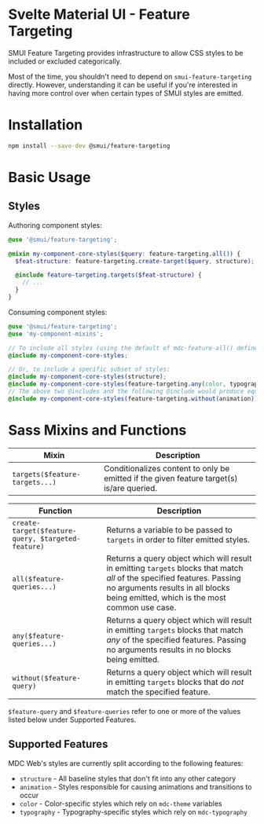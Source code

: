 # Svelte Material UI - Feature Targeting

SMUI Feature Targeting provides infrastructure to allow CSS styles to be included or excluded categorically.

Most of the time, you shouldn't need to depend on `smui-feature-targeting` directly. However, understanding it can be useful if you're interested in having more control over when certain types of SMUI styles are emitted.

# Installation

```sh
npm install --save-dev @smui/feature-targeting
```

# Basic Usage

## Styles

Authoring component styles:

```scss
@use '@smui/feature-targeting';

@mixin my-component-core-styles($query: feature-targeting.all()) {
  $feat-structure: feature-targeting.create-target($query, structure);

  @include feature-targeting.targets($feat-structure) {
    // ...
  }
}
```

Consuming component styles:

```scss
@use '@smui/feature-targeting';
@use 'my-component-mixins';

// To include all styles (using the default of mdc-feature-all() defined above):
@include my-component-core-styles;

// Or, to include a specific subset of styles:
@include my-component-core-styles(structure);
@include my-component-core-styles(feature-targeting.any(color, typography));
// The above two @includes and the following @include would produce equivalent results:
@include my-component-core-styles(feature-targeting.without(animation));
```

# Sass Mixins and Functions

| Mixin                          | Description                                                                               |
| ------------------------------ | ----------------------------------------------------------------------------------------- |
| `targets($feature-targets...)` | Conditionalizes content to only be emitted if the given feature target(s) is/are queried. |

| Function                                           | Description                                                                                                                                                                                                    |
| -------------------------------------------------- | -------------------------------------------------------------------------------------------------------------------------------------------------------------------------------------------------------------- |
| `create-target($feature-query, $targeted-feature)` | Returns a variable to be passed to `targets` in order to filter emitted styles.                                                                                                                                |
| `all($feature-queries...)`                         | Returns a query object which will result in emitting `targets` blocks that match _all_ of the specified features. Passing no arguments results in all blocks being emitted, which is the most common use case. |
| `any($feature-queries...)`                         | Returns a query object which will result in emitting `targets` blocks that match _any_ of the specified features. Passing no arguments results in no blocks being emitted.                                     |
| `without($feature-query)`                          | Returns a query object which will result in emitting `targets` blocks that do _not_ match the specified feature.                                                                                               |

`$feature-query` and `$feature-queries` refer to one or more of the values listed below under Supported Features.

## Supported Features

MDC Web's styles are currently split according to the following features:

- `structure` - All baseline styles that don't fit into any other category
- `animation` - Styles responsible for causing animations and transitions to occur
- `color` - Color-specific styles which rely on `mdc-theme` variables
- `typography` - Typography-specific styles which rely on `mdc-typography`
